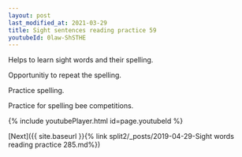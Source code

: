 ```yaml
---
layout: post
last_modified_at: 2021-03-29
title: Sight sentences reading practice 59
youtubeId: 0law-ShSTHE
---
```

 
 
Helps to learn sight words and their spelling.

Opportunitiy to repeat the spelling. 

Practice spelling. 
 
Practice for spelling bee competitions. 
 
{% include youtubePlayer.html id=page.youtubeId %}
 
 

[Next]({{ site.baseurl }}{% link  split2/_posts/2019-04-29-Sight words reading practice 285.md%})
 
